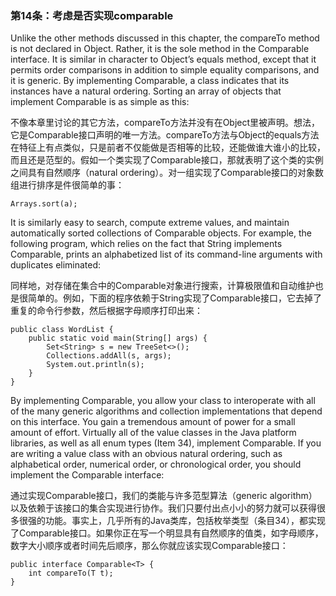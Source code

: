 ### 第14条：考虑是否实现comparable

Unlike the other methods discussed in this chapter, the compareTo method is not declared in Object. Rather, it is the sole method in the Comparable interface. It is similar in character to Object’s equals method, except that it permits order comparisons in addition to simple equality comparisons, and it is generic. By implementing Comparable, a class indicates that its instances have a natural ordering. Sorting an array of objects that implement Comparable is as simple as this:

不像本章里讨论的其它方法，compareTo方法并没有在Object里被声明。想法，它是Comparable接口声明的唯一方法。compareTo方法与Object的equals方法在特征上有点类似，只是前者不仅能做是否相等的比较，还能做谁大谁小的比较，而且还是范型的。假如一个类实现了Comparable接口，那就表明了这个类的实例之间具有自然顺序（natural ordering）。对一组实现了Comparable接口的对象数组进行排序是件很简单的事：

```
Arrays.sort(a);
```

It is similarly easy to search, compute extreme values, and maintain automatically sorted collections of Comparable objects. For example, the following program, which relies on the fact that String implements Comparable, prints an alphabetized list of its command-line arguments with duplicates eliminated:

同样地，对存储在集合中的Comparable对象进行搜索，计算极限值和自动维护也是很简单的。例如，下面的程序依赖于String实现了Comparable接口，它去掉了重复的命令行参数，然后根据字母顺序打印出来：

```
public class WordList {
    public static void main(String[] args) {
        Set<String> s = new TreeSet<>(); 
        Collections.addAll(s, args); 
        System.out.println(s);
    } 
}
```

By implementing Comparable, you allow your class to interoperate with all of the many generic algorithms and collection implementations that depend on this interface. You gain a tremendous amount of power for a small amount of effort. Virtually all of the value classes in the Java platform libraries, as well as all enum types \(Item 34\), implement Comparable. If you are writing a value class with an obvious natural ordering, such as alphabetical order, numerical order, or chronological order, you should implement the Comparable interface:

通过实现Comparable接口，我们的类能与许多范型算法（generic algorithm）以及依赖于该接口的集合实现进行协作。我们只要付出点小小的努力就可以获得很多很强的功能。事实上，几乎所有的Java类库，包括枚举类型（条目34），都实现了Comparable接口。如果你正在写一个明显具有自然顺序的值类，如字母顺序，数字大小顺序或者时间先后顺序，那么你就应该实现Comparable接口：

```
public interface Comparable<T> { 
    int compareTo(T t);
}
```



